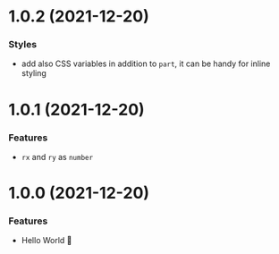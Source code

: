# 1.0.2 (2021-12-20)

### Styles

- add also CSS variables in addition to `part`, it can be handy for inline styling

# 1.0.1 (2021-12-20)

### Features

- `rx` and `ry` as `number`

# 1.0.0 (2021-12-20)

### Features

- Hello World 👋
